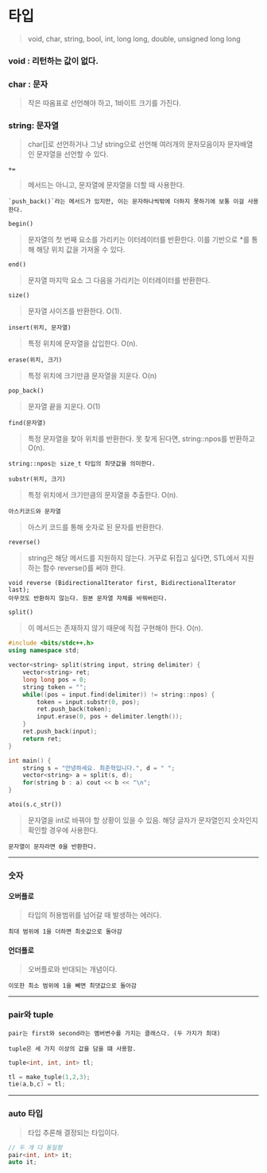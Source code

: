 # 타입

> void, char, string, bool, int, long long, double, unsigned long long

### void : 리턴하는 값이 없다.

### char : 문자

> 작은 따옴표로 선언해야 하고, 1바이트 크기를 가진다.

### string: 문자열

> char[]로 선언하거나 그냥 string으로 선언해 여러개의 문자모음이자 문자배열인 문자열을 선언할 수 있다.

`+=`

> 메서드는 아니고, 문자열에 문자열을 더할 때 사용한다.

    `push_back()`라는 메서드가 있지만, 이는 문자하나씩밖에 더하지 못하기에 보통 이걸 사용한다.

`begin()`

> 문자열의 첫 번째 요소를 가리키는 이터레이터를 반환한다. 이를 기반으로 \*를 통해 해당 위치 값을 가져올 수 있다.

`end()`

> 문자열 마지막 요소 그 다음을 가리키는 이터레이터를 반환한다.

`size()`

> 문자열 사이즈를 반환한다. O(1).

`insert(위치, 문자열)`

> 특정 위치에 문자열을 삽입한다. O(n).

`erase(위치, 크기)`

> 특정 위치에 크기만큼 문자열을 지운다. O(n)

`pop_back()`

> 문자열 끝을 지운다. O(1)

`find(문자열)`

> 특정 문자열을 찾아 위치를 반환한다. 못 찾게 된다면, string::npos를 반환하고 O(n).

    string::npos는 size_t 타입의 최댓값을 의미한다.

`substr(위치, 크기)`

> 특정 위치에서 크기만큼의 문자열을 추출한다. O(n).

`아스키코드와 문자열`

> 아스키 코드를 통해 숫자로 된 문자를 반환한다.

`reverse()`

> string은 해당 메서드를 지원하지 않는다. 거꾸로 뒤집고 싶다면, STL에서 지원하는 함수 reverse()를 써야 한다.

    void reverse (BidirectionalIterator first, BidirectionalIterator last);
    아무것도 반환하지 않는다. 원본 문자열 자체를 바꿔버린다.

`split()`

> 이 메서드는 존재하지 않기 때문에 직접 구현해야 한다. O(n).

```c++
#include <bits/stdc++.h>
using namespace std;

vector<string> split(string input, string delimiter) {
    vector<string> ret;
    long long pos = 0;
    string token = "";
    while((pos = input.find(delimiter)) != string::npos) {
        token = input.substr(0, pos);
        ret.push_back(token);
        input.erase(0, pos + delimiter.length());
    }
    ret.push_back(input);
    return ret;
}

int main() {
    string s = "안녕하세요. 최준혁입니다.", d = " ";
    vector<string> a = split(s, d);
    for(string b : a) cout << b << "\n";
}
```

`atoi(s.c_str())`

> 문자열을 int로 바꿔야 할 상황이 있을 수 있음. 해당 글자가 문자열인지 숫자인지 확인할 경우에 사용한다.

    문자열이 문자라면 0을 반환한다.

<hr />

### 숫자

#### 오버플로

> 타입의 허용범위를 넘어갈 때 발생하는 에러다.

    최대 범위에 1을 더하면 최솟값으로 돌아감

#### 언더플로

> 오버플로와 반대되는 개념이다.

    이또한 최소 범위에 1을 빼면 최댓값으로 돌아감

<hr />

### pair와 tuple

    pair는 first와 second라는 멤버변수를 가지는 클래스다. (두 가지가 최대)

    tuple은 세 가지 이상의 값을 담을 떄 사용함.

```c++
tuple<int, int, int> tl;

tl = make_tuple(1,2,3);
tie(a,b,c) = tl;
```

<hr />

### auto 타입

> 타입 추론해 결정되는 타입이다.

```c++
// 두 개 다 동일함
pair<int, int> it;
auto it;
```
